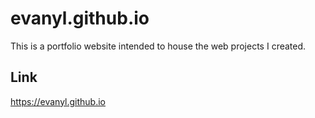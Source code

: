 # evanyl.github.io
This is a portfolio website intended to house the web projects I created.
## Link
https://evanyl.github.io
